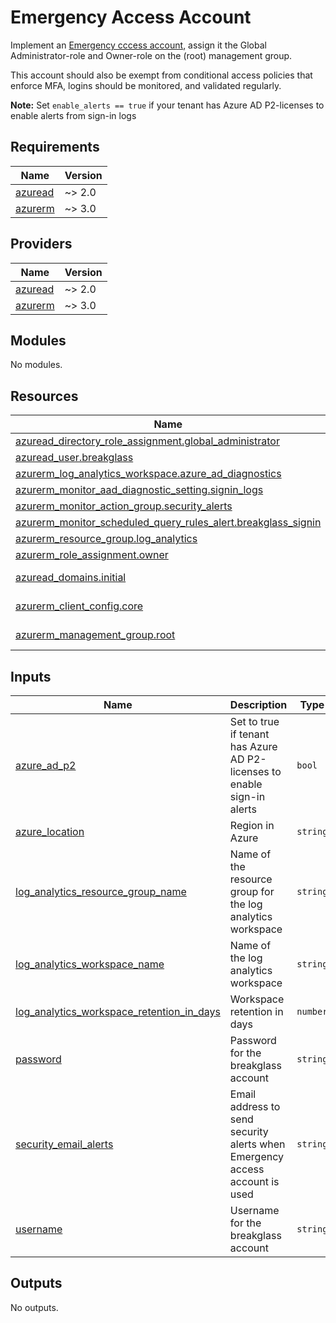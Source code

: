 # Emergency Access Account

Implement an [Emergency cccess account](https://docs.microsoft.com/en-us/azure/active-directory/roles/security-emergency-access), assign it the Global Administrator-role and Owner-role on the (root) management group.

This account should also be exempt from conditional access policies that enforce MFA, logins should be monitored, and validated regularly.

**Note:**
Set `enable_alerts == true` if your tenant has Azure AD P2-licenses to enable alerts from sign-in logs

<!-- BEGIN_TF_DOCS -->
## Requirements

| Name | Version |
|------|---------|
| <a name="requirement_azuread"></a> [azuread](#requirement\_azuread) | ~> 2.0 |
| <a name="requirement_azurerm"></a> [azurerm](#requirement\_azurerm) | ~> 3.0 |

## Providers

| Name | Version |
|------|---------|
| <a name="provider_azuread"></a> [azuread](#provider\_azuread) | ~> 2.0 |
| <a name="provider_azurerm"></a> [azurerm](#provider\_azurerm) | ~> 3.0 |

## Modules

No modules.

## Resources

| Name | Type |
|------|------|
| [azuread_directory_role_assignment.global_administrator](https://registry.terraform.io/providers/hashicorp/azuread/latest/docs/resources/directory_role_assignment) | resource |
| [azuread_user.breakglass](https://registry.terraform.io/providers/hashicorp/azuread/latest/docs/resources/user) | resource |
| [azurerm_log_analytics_workspace.azure_ad_diagnostics](https://registry.terraform.io/providers/hashicorp/azurerm/latest/docs/resources/log_analytics_workspace) | resource |
| [azurerm_monitor_aad_diagnostic_setting.signin_logs](https://registry.terraform.io/providers/hashicorp/azurerm/latest/docs/resources/monitor_aad_diagnostic_setting) | resource |
| [azurerm_monitor_action_group.security_alerts](https://registry.terraform.io/providers/hashicorp/azurerm/latest/docs/resources/monitor_action_group) | resource |
| [azurerm_monitor_scheduled_query_rules_alert.breakglass_signin](https://registry.terraform.io/providers/hashicorp/azurerm/latest/docs/resources/monitor_scheduled_query_rules_alert) | resource |
| [azurerm_resource_group.log_analytics](https://registry.terraform.io/providers/hashicorp/azurerm/latest/docs/resources/resource_group) | resource |
| [azurerm_role_assignment.owner](https://registry.terraform.io/providers/hashicorp/azurerm/latest/docs/resources/role_assignment) | resource |
| [azuread_domains.initial](https://registry.terraform.io/providers/hashicorp/azuread/latest/docs/data-sources/domains) | data source |
| [azurerm_client_config.core](https://registry.terraform.io/providers/hashicorp/azurerm/latest/docs/data-sources/client_config) | data source |
| [azurerm_management_group.root](https://registry.terraform.io/providers/hashicorp/azurerm/latest/docs/data-sources/management_group) | data source |

## Inputs

| Name | Description | Type | Default | Required |
|------|-------------|------|---------|:--------:|
| <a name="input_enable_alerts"></a> [azure\_ad\_p2](#input\_azure\_ad\_p2) | Set to true if tenant has Azure AD P2-licenses to enable sign-in alerts | `bool` | `false` | no |
| <a name="input_azure_location"></a> [azure\_location](#input\_azure\_location) | Region in Azure | `string` | `"westeurope"` | no |
| <a name="input_log_analytics_resource_group_name"></a> [log\_analytics\_resource\_group\_name](#input\_log\_analytics\_resource\_group\_name) | Name of the resource group for the log analytics workspace | `string` | `"RG-AzureAD-Diagnostics"` | no |
| <a name="input_log_analytics_workspace_name"></a> [log\_analytics\_workspace\_name](#input\_log\_analytics\_workspace\_name) | Name of the log analytics workspace | `string` | `"LA-AzureAD-Diagnostics"` | no |
| <a name="input_log_analytics_workspace_retention_in_days"></a> [log\_analytics\_workspace\_retention\_in\_days](#input\_log\_analytics\_workspace\_retention\_in\_days) | Workspace retention in days | `number` | `30` | no |
| <a name="input_password"></a> [password](#input\_password) | Password for the breakglass account | `string` | n/a | yes |
| <a name="input_security_email_alerts"></a> [security\_email\_alerts](#input\_security\_email\_alerts) | Email address to send security alerts when Emergency access account is used | `string` | n/a | yes |
| <a name="input_username"></a> [username](#input\_username) | Username for the breakglass account | `string` | `"breakglass"` | no |

## Outputs

No outputs.
<!-- END_TF_DOCS -->